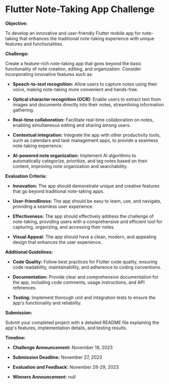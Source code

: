 # Flutter Note-Taking App Challenge

**Objective:**

To develop an innovative and user-friendly Flutter mobile app for note-taking that enhances the traditional note-taking experience with unique features and functionalities.

**Challenge:**

Create a feature-rich note-taking app that goes beyond the basic functionality of note creation, editing, and organization. Consider incorporating innovative features such as:

* **Speech-to-text recognition:** Allow users to capture notes using their voice, making note-taking more convenient and hands-free.

* **Optical character recognition (OCR):** Enable users to extract text from images and documents directly into their notes, streamlining information gathering.

* **Real-time collaboration:** Facilitate real-time collaboration on notes, enabling simultaneous editing and sharing among users.

* **Contextual integration:** Integrate the app with other productivity tools, such as calendars and task management apps, to provide a seamless note-taking experience.

* **AI-powered note organization:** Implement AI algorithms to automatically categorize, prioritize, and tag notes based on their content, improving note organization and searchability.

**Evaluation Criteria:**

* **Innovation:** The app should demonstrate unique and creative features that go beyond traditional note-taking apps.

* **User-friendliness:** The app should be easy to learn, use, and navigate, providing a seamless user experience.

* **Effectiveness:** The app should effectively address the challenge of note-taking, providing users with a comprehensive and efficient tool for capturing, organizing, and accessing their notes.

* **Visual Appeal:** The app should have a clean, modern, and appealing design that enhances the user experience.

**Additional Guidelines:**

* **Code Quality:** Follow best practices for Flutter code quality, ensuring code readability, maintainability, and adherence to coding conventions.

* **Documentation:** Provide clear and comprehensive documentation for the app, including code comments, usage instructions, and API references.

* **Testing:** Implement thorough unit and integration tests to ensure the app's functionality and reliability.

**Submission:**

Submit your completed project with a detailed README file explaining the app's features, implementation details, and testing results.


**Timeline:**

* **Challenge Announcement:** November 18, 2023

* **Submission Deadline:** November 27, 2023

* **Evaluation and Feedback:** November 28-29, 2023

* **Winners Announcement:** null